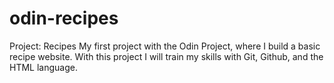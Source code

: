 # odin-recipes
Project: Recipes
My first project with the Odin Project, where I build a basic recipe website. With this project I will train my skills with Git, Github, and the HTML language.